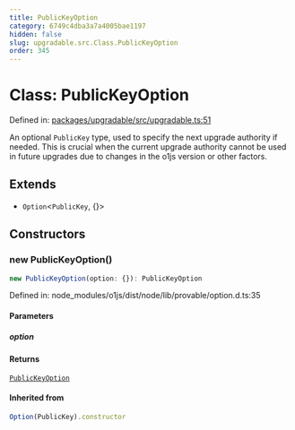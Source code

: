 ```yaml
---
title: PublicKeyOption
category: 6749c4dba3a7a4005bae1197
hidden: false
slug: upgradable.src.Class.PublicKeyOption
order: 345
---
```


# Class: PublicKeyOption

Defined in: [packages/upgradable/src/upgradable.ts:51](https://github.com/zkcloudworker/minatokens-lib/blob/main/packages/upgradable/src/upgradable.ts#L51)

An optional `PublicKey` type, used to specify the next upgrade authority if needed.
This is crucial when the current upgrade authority cannot be used in future upgrades
due to changes in the o1js version or other factors.

## Extends

- `Option`\<`PublicKey`, \{\}\>

## Constructors

### new PublicKeyOption()

```ts
new PublicKeyOption(option: {}): PublicKeyOption
```

Defined in: node\_modules/o1js/dist/node/lib/provable/option.d.ts:35

#### Parameters

##### option

#### Returns

[`PublicKeyOption`](upgradablesrcclasspublickeyoption)

#### Inherited from

```ts
Option(PublicKey).constructor
```
